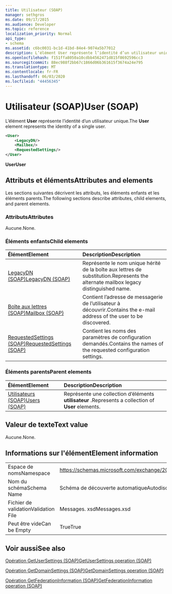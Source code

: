 ```yaml
---
title: Utilisateur (SOAP)
manager: sethgros
ms.date: 09/17/2015
ms.audience: Developer
ms.topic: reference
localization_priority: Normal
api_type:
- schema
ms.assetid: c6bc0031-bc1d-41bd-84e4-9074a5b77012
description: L’élément User représente l’identité d’un utilisateur unique.
ms.openlocfilehash: f151ffa8050a10cdbb4562471d815f8692596cc3
ms.sourcegitcommit: 88ec988f2bb67c1866d06b361615f3674a24e795
ms.translationtype: MT
ms.contentlocale: fr-FR
ms.lasthandoff: 06/03/2020
ms.locfileid: "44456345"
---
```

# <a name="user-soap"></a><span data-ttu-id="88ca5-103">Utilisateur (SOAP)</span><span class="sxs-lookup"><span data-stu-id="88ca5-103">User (SOAP)</span></span>

<span data-ttu-id="88ca5-104">L’élément **User** représente l’identité d’un utilisateur unique.</span><span class="sxs-lookup"><span data-stu-id="88ca5-104">The **User** element represents the identity of a single user.</span></span> 
  
```XML
<User>
    <LegacyDN/>
    <Mailbox/>
    <RequestedSettings/>
</User>
```

 <span data-ttu-id="88ca5-105">**User**</span><span class="sxs-lookup"><span data-stu-id="88ca5-105">**User**</span></span>
## <a name="attributes-and-elements"></a><span data-ttu-id="88ca5-106">Attributs et éléments</span><span class="sxs-lookup"><span data-stu-id="88ca5-106">Attributes and elements</span></span>

<span data-ttu-id="88ca5-107">Les sections suivantes décrivent les attributs, les éléments enfants et les éléments parents.</span><span class="sxs-lookup"><span data-stu-id="88ca5-107">The following sections describe attributes, child elements, and parent elements.</span></span>
  
### <a name="attributes"></a><span data-ttu-id="88ca5-108">Attributs</span><span class="sxs-lookup"><span data-stu-id="88ca5-108">Attributes</span></span>

<span data-ttu-id="88ca5-109">Aucune.</span><span class="sxs-lookup"><span data-stu-id="88ca5-109">None.</span></span>
  
### <a name="child-elements"></a><span data-ttu-id="88ca5-110">Éléments enfants</span><span class="sxs-lookup"><span data-stu-id="88ca5-110">Child elements</span></span>

|<span data-ttu-id="88ca5-111">**Élément**</span><span class="sxs-lookup"><span data-stu-id="88ca5-111">**Element**</span></span>|<span data-ttu-id="88ca5-112">**Description**</span><span class="sxs-lookup"><span data-stu-id="88ca5-112">**Description**</span></span>|
|:-----|:-----|
|[<span data-ttu-id="88ca5-113">LegacyDN (SOAP)</span><span class="sxs-lookup"><span data-stu-id="88ca5-113">LegacyDN (SOAP)</span></span>](legacydn-soap.md) <br/> |<span data-ttu-id="88ca5-114">Représente le nom unique hérité de la boîte aux lettres de substitution.</span><span class="sxs-lookup"><span data-stu-id="88ca5-114">Represents the alternate mailbox legacy distinguished name.</span></span>  <br/> |
|[<span data-ttu-id="88ca5-115">Boîte aux lettres (SOAP)</span><span class="sxs-lookup"><span data-stu-id="88ca5-115">Mailbox (SOAP)</span></span>](mailbox-soap.md) <br/> |<span data-ttu-id="88ca5-116">Contient l’adresse de messagerie de l’utilisateur à découvrir.</span><span class="sxs-lookup"><span data-stu-id="88ca5-116">Contains the e-mail address of the user to be discovered.</span></span>  <br/> |
|[<span data-ttu-id="88ca5-117">RequestedSettings (SOAP)</span><span class="sxs-lookup"><span data-stu-id="88ca5-117">RequestedSettings (SOAP)</span></span>](requestedsettings-soap.md) <br/> |<span data-ttu-id="88ca5-118">Contient les noms des paramètres de configuration demandés.</span><span class="sxs-lookup"><span data-stu-id="88ca5-118">Contains the names of the requested configuration settings.</span></span>  <br/> |
   
### <a name="parent-elements"></a><span data-ttu-id="88ca5-119">Éléments parents</span><span class="sxs-lookup"><span data-stu-id="88ca5-119">Parent elements</span></span>

|<span data-ttu-id="88ca5-120">**Élément**</span><span class="sxs-lookup"><span data-stu-id="88ca5-120">**Element**</span></span>|<span data-ttu-id="88ca5-121">**Description**</span><span class="sxs-lookup"><span data-stu-id="88ca5-121">**Description**</span></span>|
|:-----|:-----|
|[<span data-ttu-id="88ca5-122">Utilisateurs (SOAP)</span><span class="sxs-lookup"><span data-stu-id="88ca5-122">Users (SOAP)</span></span>](users-soap.md) <br/> |<span data-ttu-id="88ca5-123">Représente une collection d’éléments **utilisateur** .</span><span class="sxs-lookup"><span data-stu-id="88ca5-123">Represents a collection of **User** elements.</span></span>  <br/> |
   
## <a name="text-value"></a><span data-ttu-id="88ca5-124">Valeur de texte</span><span class="sxs-lookup"><span data-stu-id="88ca5-124">Text value</span></span>

<span data-ttu-id="88ca5-125">Aucune.</span><span class="sxs-lookup"><span data-stu-id="88ca5-125">None.</span></span>
  
## <a name="element-information"></a><span data-ttu-id="88ca5-126">Informations sur l'élément</span><span class="sxs-lookup"><span data-stu-id="88ca5-126">Element information</span></span>

|||
|:-----|:-----|
|<span data-ttu-id="88ca5-127">Espace de noms</span><span class="sxs-lookup"><span data-stu-id="88ca5-127">Namespace</span></span>  <br/> |https://schemas.microsoft.com/exchange/2010/Autodiscover  <br/> |
|<span data-ttu-id="88ca5-128">Nom du schéma</span><span class="sxs-lookup"><span data-stu-id="88ca5-128">Schema Name</span></span>  <br/> |<span data-ttu-id="88ca5-129">Schéma de découverte automatique</span><span class="sxs-lookup"><span data-stu-id="88ca5-129">Autodiscover schema</span></span>  <br/> |
|<span data-ttu-id="88ca5-130">Fichier de validation</span><span class="sxs-lookup"><span data-stu-id="88ca5-130">Validation File</span></span>  <br/> |<span data-ttu-id="88ca5-131">Messages. xsd</span><span class="sxs-lookup"><span data-stu-id="88ca5-131">Messages.xsd</span></span>  <br/> |
|<span data-ttu-id="88ca5-132">Peut être vide</span><span class="sxs-lookup"><span data-stu-id="88ca5-132">Can be Empty</span></span>  <br/> |<span data-ttu-id="88ca5-133">True</span><span class="sxs-lookup"><span data-stu-id="88ca5-133">True</span></span>  <br/> |
   
## <a name="see-also"></a><span data-ttu-id="88ca5-134">Voir aussi</span><span class="sxs-lookup"><span data-stu-id="88ca5-134">See also</span></span>



[<span data-ttu-id="88ca5-135">Opération GetUserSettings (SOAP)</span><span class="sxs-lookup"><span data-stu-id="88ca5-135">GetUserSettings operation (SOAP)</span></span>](getusersettings-operation-soap.md)
  
[<span data-ttu-id="88ca5-136">Opération GetDomainSettings (SOAP)</span><span class="sxs-lookup"><span data-stu-id="88ca5-136">GetDomainSettings operation (SOAP)</span></span>](getdomainsettings-operation-soap.md)
  
[<span data-ttu-id="88ca5-137">Opération GetFederationInformation (SOAP)</span><span class="sxs-lookup"><span data-stu-id="88ca5-137">GetFederationInformation operation (SOAP)</span></span>](getfederationinformation-operation-soap.md)

